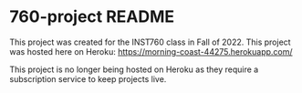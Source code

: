 # 760-project README

This project was created for the INST760 class in Fall of 2022. This project was hosted here on Heroku: https://morning-coast-44275.herokuapp.com/

This project is no longer being hosted on Heroku as they require a subscription service to keep projects live.
